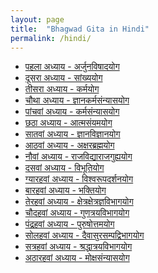 ```yaml
---
layout: page
title:  "Bhagwad Gita in Hindi"
permalink: /hindi/
---
```


<ul class="post-list">
		<li><a class="post-meta" href="hindi/1/">पहला अध्याय - अर्जुनविषादयोग </a></li>
		<li><a class="post-meta" href="hindi/2/">दूसरा अध्याय - सांख्ययोग</a></li>
		<li><a class="post-meta" href="hindi/3/">तीसरा अध्याय - कर्मयोग</a></li>
		<li><a class="post-meta" href="hindi/4/">चौथा अध्याय - ज्ञानकर्मसंन्यासयोग</a></li>
		<li><a class="post-meta" href="hindi/5/">पांचवां अध्याय - कर्मसंन्यासयोग</a></li>
		<li><a class="post-meta" href="hindi/6/">छठा अध्याय - आत्मसंयमयोग</a></li>
		<li><a class="post-meta" href="hindi/7/">सातवां अध्याय - ज्ञानविज्ञानयोग</a></li>
		<li><a class="post-meta" href="hindi/8/">आठवां अध्याय - अक्षरब्रह्मयोग</a></li>
		<li><a class="post-meta" href="hindi/9/">नौवां अध्याय - राजविद्याराजगुह्ययोग</a></li>
		<li><a class="post-meta" href="hindi/10/">दसवां अध्याय - विभूतियोग</a></li>
		<li><a class="post-meta" href="hindi/11/">ग्यारहवां अध्याय - विश्वरूपदर्शनयोग</a></li>
		<li><a class="post-meta" href="hindi/12/">बारहवां अध्याय - भक्तियोग</a></li>
		<li><a class="post-meta" href="hindi/13/">तेरहवां अध्याय - क्षेत्रक्षेत्रज्ञविभागयोग</a></li>
		<li><a class="post-meta" href="hindi/14/">चौदहवां अध्याय - गुणत्रयविभागयोग</a></li>
		<li><a class="post-meta" href="hindi/15/">पंद्रहवां अध्याय - पुरुषोत्तमयोग</a></li>
		<li><a class="post-meta" href="hindi/16/">सोलहवां अध्याय - दैवासुरसम्पद्विभागयोग</a></li>
		<li><a class="post-meta" href="hindi/17/">सत्रहवां अध्याय - श्रद्धात्रयविभागयोग</a></li>
		<li><a class="post-meta" href="hindi/18/">अठारहवां अध्याय - मोक्षसंन्यासयोग</a></li>
  </ul>

